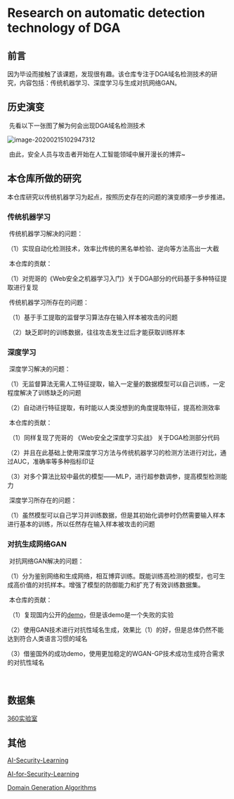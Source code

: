 # Research on automatic detection technology of DGA

## 前言

​	因为毕设而接触了该课题，发现很有趣。该仓库专注于DGA域名检测技术的研究，内容包括：传统机器学习、深度学习与生成对抗网络GAN。

## 历史演变

​	先看以下一张图了解为何会出现DGA域名检测技术

![image-20200215102947312](C:\Users\xingchi\AppData\Roaming\Typora\typora-user-images\image-20200215102947312.png)

​	由此，安全人员与攻击者开始在人工智能领域中展开漫长的博弈~

## 本仓库所做的研究

​	本仓库研究以传统机器学习为起点，按照历史存在的问题的演变顺序一步步推进。

### 传统机器学习

​	传统机器学习解决的问题：

​	（1）实现自动化检测技术，效率比传统的黑名单检验、逆向等方法高出一大截

​	本仓库的贡献：

​	（1）对兜哥的《Web安全之机器学习入门》关于DGA部分的代码基于多种特征提取进行复现

​	传统机器学习所存在的问题：

​	（1）基于手工提取的监督学习算法存在输入样本被攻击的问题

​	（2）缺乏即时的训练数据，往往攻击发生过后才能获取训练样本

### 深度学习

​	深度学习解决的问题：

​	（1）无监督算法无需人工特征提取，输入一定量的数据模型可以自己训练，一定程度解决了训练缺乏的问题

​	（2）自动进行特征提取，有时能以人类没想到的角度提取特征，提高检测效率	

​	本仓库的贡献：

​	（1）同样复现了兜哥的 《Web安全之深度学习实战》 关于DGA检测部分代码

​	（2）并且在此基础上使用深度学习方法与传统机器学习的检测方法进行对比，通过AUC，准确率等多种指标印证

​	（3）对多个算法比较中最优的模型——MLP，进行超参数调参，提高模型检测能力

​	深度学习所存在的问题：

​	（1）虽然模型可以自己学习并训练数据，但是其初始化调参时仍然需要输入样本进行基本的训练，所以任然存在输入样本被攻击的问题

### 对抗生成网络GAN

​	对抗网络GAN解决的问题：

​	（1）分为鉴别网络和生成网络，相互博弈训练。既能训练高检测的模型，也可生成高价值的对抗样本。增强了模型的防御能力和扩充了有效训练数据集。

​	本仓库的贡献：

​	（1）复现国内公开的[demo]( https://github.com/bts-webber/GAN_for_DGA )，但是该demo是一个失败的实验

​	（2）使用GAN技术进行对抗性域名生成，效果比（1）的好，但是总体仍然不能达到符合人类语言习惯的域名

​	（3）借鉴国外的成功demo，使用更加稳定的WGAN-GP技术成功生成符合需求的对抗性域名

​	

## 数据集

[360实验室]( http://data.netlab.360.com/ )

## 其他

[AI-Security-Learning]( https://github.com/0xMJ/AI-Security-Learning )

[AI-for-Security-Learning]( https://github.com/404notf0und/AI-for-Security-Learning )

[Domain Generation Algorithms]( https://github.com/baderj/domain_generation_algorithms )